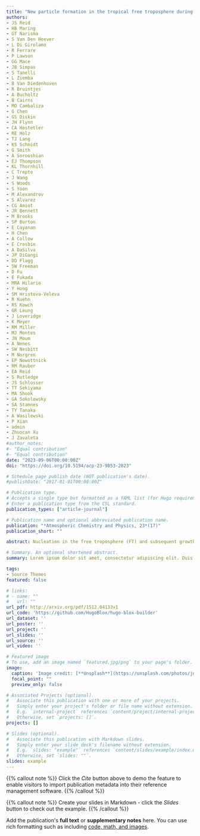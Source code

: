 ```yaml
---
title: "New particle formation in the tropical free troposphere during CAMP2Ex: statistics and impact of emission sources, convective activity, and synoptic conditions"
authors:
- JS Reid
- HB Maring
- GT Narisma
- S Van Den Heever
- L Di Girolamo
- R Ferrare
- P Lawson
- GG Mace
- JB Simpas
- S Tanelli
- L Ziemba
- B Van Diedenhoven
- R Bruintjes
- A Bucholtz
- B Cairns
- MO Cambaliza
- G Chen
- GS Diskin
- JH Flynn
- CA Hostetler
- RE Holz
- TJ Lang
- KS Schmidt
- G Smith
- A Sorooshian
- EJ Thompson
- KL Thornhill
- C Trepte
- J Wang
- S Woods
- S Yoon
- M Alexandrov
- S Alvarez
- CG Amiot
- JR Bennett
- M Brooks
- SP Burton
- E Cayanan
- H Chen
- A Collow
- E Crosbie
- A DaSilva
- JP DiGangi
- DD Flagg
- SW Freeman
- D Fu
- E Fukada
- MRA Hilario
- Y Hong
- SM Hristova-Veleva
- R Kuehn
- RS Kowch
- GR Leung
- J Loveridge
- K Meyer
- RM Miller
- MJ Montes
- JN Moum
- A Nenes
- SW Nesbitt
- M Norgren
- EP Nowottnick
- RM Rauber
- EA Reid
- S Rutledge
- JS Schlosser
- TT Sekiyama
- MA Shook
- GA Sokolowsky
- SA Stamnes
- TY Tanaka
- A Wasilewski
- P Xian
- admin
- Zhuocan Xu
- J Zavaleta
#author_notes:
#- "Equal contribution"
#- "Equal contribution"
date: "2023-09-06T00:00:00Z"
doi: "https://doi.org/10.5194/acp-23-9853-2023"

# Schedule page publish date (NOT publication's date).
#publishDate: "2017-01-01T00:00:00Z"

# Publication type.
# Accepts a single type but formatted as a YAML list (for Hugo requirements).
# Enter a publication type from the CSL standard.
publication_types: ["article-journal"]

# Publication name and optional abbreviated publication name.
publication: "*Atmospheric Chemistry and Physics, 23*(17)"
publication_short: ""

abstract: Nucleation in the free troposphere (FT) and subsequent growth of new particles represent a globally important source of cloud condensation nuclei (CCN). Whereas new particle formation (NPF) has been shown to occur frequently in the upper troposphere over tropical oceans, there have been few studies of NPF at lower altitudes. In addition, the impact of urban emissions and biomass burning on the NPF in tropical marine FT remains poorly understood. In this study, we examine NPF in the lower and mid-troposphere (3–8.5 km) over the tropical ocean and coastal region using airborne measurements during the recent Cloud, Aerosol and Monsoon Processes Philippines Experiment (CAMP2Ex). NPF was mostly observed above 5.5 km and coincided with elevated relative humidity (RH) and reduced condensation sink (CS), suggesting that NPF occurs in convective cloud outflow. The frequency of NPF increases with altitude, reaching ∼ 50 % above 8 km. An abrupt decrease in NPF frequency coincides with early monsoon transition and is attributed to increased CS resulting from reduced convective activity and more frequent transport of aged urban plumes. Surprisingly, a large fraction of NPF events in background air were observed in the early morning, and the NPF is likely made possible by very low CS despite low actinic flux. Convectively detrained biomass-burning plumes and fresh urban emissions enhance NPF as a result of elevated precursor concentrations and scavenging of pre-existing particles. In contrast, NPF is suppressed in aged urban plumes where the reactive precursors are mostly consumed, while CS remains relatively high. This study shows a strong impact of urban and biomass-burning emissions on the NPF in tropical marine FT. The results also illustrate the competing influences of different variables and interactions among anthropogenic emissions, convective clouds, and meteorology, which lead to NPF under a variety of conditions in tropical marine environments.

# Summary. An optional shortened abstract.
summary: Lorem ipsum dolor sit amet, consectetur adipiscing elit. Duis posuere tellus ac convallis placerat. Proin tincidunt magna sed ex sollicitudin condimentum.

tags:
- Source Themes
featured: false

# links:
# - name: ""
#   url: ""
url_pdf: http://arxiv.org/pdf/1512.04133v1
url_code: 'https://github.com/HugoBlox/hugo-blox-builder'
url_dataset: ''
url_poster: ''
url_project: ''
url_slides: ''
url_source: ''
url_video: ''

# Featured image
# To use, add an image named `featured.jpg/png` to your page's folder. 
image:
  caption: 'Image credit: [**Unsplash**](https://unsplash.com/photos/jdD8gXaTZsc)'
  focal_point: ""
  preview_only: false

# Associated Projects (optional).
#   Associate this publication with one or more of your projects.
#   Simply enter your project's folder or file name without extension.
#   E.g. `internal-project` references `content/project/internal-project/index.md`.
#   Otherwise, set `projects: []`.
projects: []

# Slides (optional).
#   Associate this publication with Markdown slides.
#   Simply enter your slide deck's filename without extension.
#   E.g. `slides: "example"` references `content/slides/example/index.md`.
#   Otherwise, set `slides: ""`.
slides: example
---
```


{{% callout note %}}
Click the *Cite* button above to demo the feature to enable visitors to import publication metadata into their reference management software.
{{% /callout %}}

{{% callout note %}}
Create your slides in Markdown - click the *Slides* button to check out the example.
{{% /callout %}}

Add the publication's **full text** or **supplementary notes** here. You can use rich formatting such as including [code, math, and images](https://docs.hugoblox.com/content/writing-markdown-latex/).
